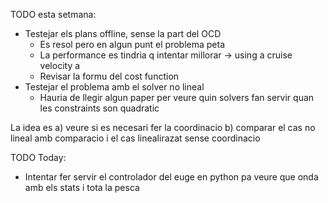 TODO esta setmana: 

* Testejar els plans offline, sense la part del OCD 
  * Es resol pero en algun punt el problema peta 
  * La performance es tindria q intentar millorar -> using a cruise velocity a
  * Revisar la formu del cost function
* Testejar el problema amb el solver no lineal
  * Hauria de llegir algun paper per veure quin solvers fan servir quan les constraints son quadratic

La idea es a) veure si es necesari fer la coordinacio b) comparar el cas no lineal amb comparacio i el cas linealirazat sense coordinacio

TODO Today: 

* Intentar fer servir el controlador del euge en python pa veure que onda amb els stats i tota la pesca